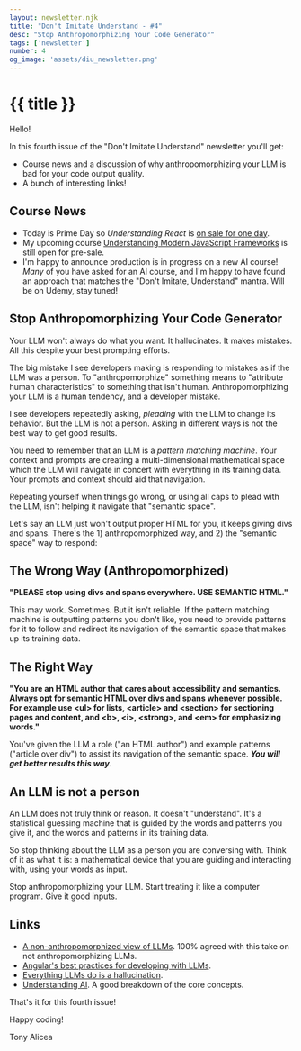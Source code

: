 ```yaml
---
layout: newsletter.njk
title: "Don't Imitate Understand - #4"
desc: "Stop Anthropomorphizing Your Code Generator"
tags: ['newsletter']
number: 4
og_image: 'assets/diu_newsletter.png'
---
```

# {{ title }}

Hello!
 
In this fourth issue of the "Don't Imitate Understand" newsletter you'll get:

- Course news and a discussion of why anthropomorphizing your LLM is bad for your code output quality.
- A bunch of interesting links!

<article class="mailing-list newsletter-mailing-list">
  <div id="fd-form-654c34a2f58f74816ab58ded"></div>
  <script>
    window.fd('form', {
      formId: '654c34a2f58f74816ab58ded',
      containerEl: '#fd-form-654c34a2f58f74816ab58ded'
    });
  </script>
</article>

## Course News
- Today is Prime Day so *Understanding React* is [on sale for one day](https://understandingreact.com).
- My upcoming course [Understanding Modern JavaScript Frameworks](https://tonyalicea.dev/jsframeworks) is still open for pre-sale.
- I'm happy to announce production is in progress on a new AI course! *Many* of you have asked for an AI course, and I'm happy to have found an approach that matches the "Don't Imitate, Understand" mantra. Will be on Udemy, stay tuned!

## Stop Anthropomorphizing Your Code Generator
Your LLM won't always do what you want. It hallucinates. It makes mistakes. All this despite your best prompting efforts.

The big mistake I see developers making is responding to mistakes as if the LLM was a person. To "anthropomorphize" something means to "attribute human characteristics" to something that isn't human. Anthropomorphizing your LLM is a human tendency, and a developer mistake.

I see developers repeatedly asking, *pleading* with the LLM to change its behavior. But the LLM is not a person. Asking in different ways is not the best way to get good results.

You need to remember that an LLM is a *pattern matching machine*. Your context and prompts are creating a multi-dimensional mathematical space which the LLM will navigate in concert with everything in its training data. Your prompts and context should aid that navigation.

Repeating yourself when things go wrong, or using all caps to plead with the LLM, isn't helping it navigate that "semantic space".

Let's say an LLM just won't output proper HTML for you, it keeps giving divs and spans. There's the 1) anthropomorphized way, and 2) the "semantic space" way to respond:

## The Wrong Way (Anthropomorphized)

**"PLEASE stop using divs and spans everywhere. USE SEMANTIC HTML."**

This may work. Sometimes. But it isn't reliable. If the pattern matching machine is outputting patterns you don't like, you need to provide patterns for it to follow and redirect its navigation of the semantic space that makes up its training data.

## The Right Way
 
**"You are an HTML author that cares about accessibility and semantics. Always opt for semantic HTML over divs and spans whenever possible. For example use &lt;ul&gt; for lists, &lt;article&gt; and &lt;section&gt; for sectioning pages and content, and &lt;b&gt;, &lt;i&gt;, &lt;strong&gt;, and &lt;em&gt; for emphasizing words."**

You've given the LLM a role ("an HTML author") and example patterns ("article over div") to assist its navigation of the semantic space. ***You will get better results this way***.

## An LLM is not a person
An LLM does not truly think or reason. It doesn't "understand". It's a statistical guessing machine that is guided by the words and patterns you give it, and the words and patterns in its training data.

So stop thinking about the LLM as a person you are conversing with. Think of it as what it is: a mathematical device that you are guiding and interacting with, using your words as input.

Stop anthropomorphizing your LLM. Start treating it like a computer program. Give it good inputs.

## Links
- [A non-anthropomorphized view of LLMs](https://addxorrol.blogspot.com/2025/07/a-non-anthropomorphized-view-of-llms.html). 100% agreed with this take on not anthropomorphizing LLMs.
- [Angular's best practices for developing with LLMs](https://angular.dev/ai/develop-with-ai).
- [Everything LLMs do is a hallucination](https://ethanmarcotte.com/wrote/hallucinating/).
- [Understanding AI](https://leerob.com/ai). A good breakdown of the core concepts.

That's it for this fourth issue!
 
Happy coding!
 
Tony Alicea